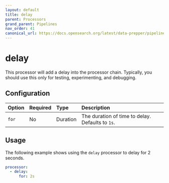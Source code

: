 ```yaml
---
layout: default
title: delay
parent: Processors
grand_parent: Pipelines
nav_order: 41
canonical_url: https://docs.opensearch.org/latest/data-prepper/pipelines/configuration/processors/delay/
---
```


# delay

This processor will add a delay into the processor chain. Typically, you should use this only for testing, experimenting, and debugging.

## Configuration

Option | Required | Type | Description
:--- | :--- | :--- | :---
`for` | No | Duration | The duration of time to delay. Defaults to `1s`.

## Usage

The following example shows using the `delay` processor to delay for 2 seconds.

```yaml
processor:
  - delay:
      for: 2s
```

